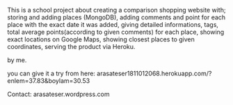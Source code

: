 This is a school project about creating a comparison shopping website with;
storing and adding places (MongoDB),
adding comments and point for each place with the exact date it was added,
giving detailed informations, tags, total average points(according to given comments) for each place,
showing exact locations on Google Maps,
showing closest places to given coordinates,
serving the product via Heroku.

by me.

you can give it a try from here:
arasateser1811012068.herokuapp.com/?enlem=37.83&boylam=30.53

Contact: arasateser.wordpress.com
